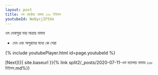 ```yaml
---
layout: post
title: ওম জ্যেষ্ঠায় নামায ১০৮ টাইমস
youtubeId: Wo8ycjIF5Xo
---
```

 
 
 ওম দেবাসুরা মহা মাত্রায় নামায  
 
 -  দেব এবং অসুরদের মধ্যে কে সেরা 
 
  
 
  
 
 
 
 
 
 


{% include youtubePlayer.html id=page.youtubeId %}
 
[Next]({{ site.baseurl }}{% link  split2/_posts/2020-07-11-ওম ভ্যালায় নামায ১০৮ টাইমস.md%})
 
